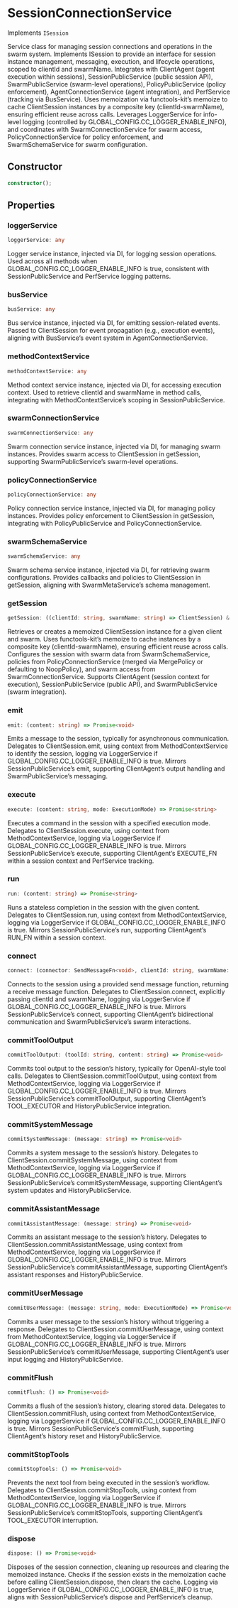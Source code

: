 # SessionConnectionService

Implements `ISession`

Service class for managing session connections and operations in the swarm system.
Implements ISession to provide an interface for session instance management, messaging, execution, and lifecycle operations, scoped to clientId and swarmName.
Integrates with ClientAgent (agent execution within sessions), SessionPublicService (public session API), SwarmPublicService (swarm-level operations), PolicyPublicService (policy enforcement), AgentConnectionService (agent integration), and PerfService (tracking via BusService).
Uses memoization via functools-kit’s memoize to cache ClientSession instances by a composite key (clientId-swarmName), ensuring efficient reuse across calls.
Leverages LoggerService for info-level logging (controlled by GLOBAL_CONFIG.CC_LOGGER_ENABLE_INFO), and coordinates with SwarmConnectionService for swarm access, PolicyConnectionService for policy enforcement, and SwarmSchemaService for swarm configuration.

## Constructor

```ts
constructor();
```

## Properties

### loggerService

```ts
loggerService: any
```

Logger service instance, injected via DI, for logging session operations.
Used across all methods when GLOBAL_CONFIG.CC_LOGGER_ENABLE_INFO is true, consistent with SessionPublicService and PerfService logging patterns.

### busService

```ts
busService: any
```

Bus service instance, injected via DI, for emitting session-related events.
Passed to ClientSession for event propagation (e.g., execution events), aligning with BusService’s event system in AgentConnectionService.

### methodContextService

```ts
methodContextService: any
```

Method context service instance, injected via DI, for accessing execution context.
Used to retrieve clientId and swarmName in method calls, integrating with MethodContextService’s scoping in SessionPublicService.

### swarmConnectionService

```ts
swarmConnectionService: any
```

Swarm connection service instance, injected via DI, for managing swarm instances.
Provides swarm access to ClientSession in getSession, supporting SwarmPublicService’s swarm-level operations.

### policyConnectionService

```ts
policyConnectionService: any
```

Policy connection service instance, injected via DI, for managing policy instances.
Provides policy enforcement to ClientSession in getSession, integrating with PolicyPublicService and PolicyConnectionService.

### swarmSchemaService

```ts
swarmSchemaService: any
```

Swarm schema service instance, injected via DI, for retrieving swarm configurations.
Provides callbacks and policies to ClientSession in getSession, aligning with SwarmMetaService’s schema management.

### getSession

```ts
getSession: ((clientId: string, swarmName: string) => ClientSession) & IClearableMemoize<string> & IControlMemoize<string, ClientSession>
```

Retrieves or creates a memoized ClientSession instance for a given client and swarm.
Uses functools-kit’s memoize to cache instances by a composite key (clientId-swarmName), ensuring efficient reuse across calls.
Configures the session with swarm data from SwarmSchemaService, policies from PolicyConnectionService (merged via MergePolicy or defaulting to NoopPolicy), and swarm access from SwarmConnectionService.
Supports ClientAgent (session context for execution), SessionPublicService (public API), and SwarmPublicService (swarm integration).

### emit

```ts
emit: (content: string) => Promise<void>
```

Emits a message to the session, typically for asynchronous communication.
Delegates to ClientSession.emit, using context from MethodContextService to identify the session, logging via LoggerService if GLOBAL_CONFIG.CC_LOGGER_ENABLE_INFO is true.
Mirrors SessionPublicService’s emit, supporting ClientAgent’s output handling and SwarmPublicService’s messaging.

### execute

```ts
execute: (content: string, mode: ExecutionMode) => Promise<string>
```

Executes a command in the session with a specified execution mode.
Delegates to ClientSession.execute, using context from MethodContextService, logging via LoggerService if GLOBAL_CONFIG.CC_LOGGER_ENABLE_INFO is true.
Mirrors SessionPublicService’s execute, supporting ClientAgent’s EXECUTE_FN within a session context and PerfService tracking.

### run

```ts
run: (content: string) => Promise<string>
```

Runs a stateless completion in the session with the given content.
Delegates to ClientSession.run, using context from MethodContextService, logging via LoggerService if GLOBAL_CONFIG.CC_LOGGER_ENABLE_INFO is true.
Mirrors SessionPublicService’s run, supporting ClientAgent’s RUN_FN within a session context.

### connect

```ts
connect: (connector: SendMessageFn<void>, clientId: string, swarmName: string) => ReceiveMessageFn<string>
```

Connects to the session using a provided send message function, returning a receive message function.
Delegates to ClientSession.connect, explicitly passing clientId and swarmName, logging via LoggerService if GLOBAL_CONFIG.CC_LOGGER_ENABLE_INFO is true.
Mirrors SessionPublicService’s connect, supporting ClientAgent’s bidirectional communication and SwarmPublicService’s swarm interactions.

### commitToolOutput

```ts
commitToolOutput: (toolId: string, content: string) => Promise<void>
```

Commits tool output to the session’s history, typically for OpenAI-style tool calls.
Delegates to ClientSession.commitToolOutput, using context from MethodContextService, logging via LoggerService if GLOBAL_CONFIG.CC_LOGGER_ENABLE_INFO is true.
Mirrors SessionPublicService’s commitToolOutput, supporting ClientAgent’s TOOL_EXECUTOR and HistoryPublicService integration.

### commitSystemMessage

```ts
commitSystemMessage: (message: string) => Promise<void>
```

Commits a system message to the session’s history.
Delegates to ClientSession.commitSystemMessage, using context from MethodContextService, logging via LoggerService if GLOBAL_CONFIG.CC_LOGGER_ENABLE_INFO is true.
Mirrors SessionPublicService’s commitSystemMessage, supporting ClientAgent’s system updates and HistoryPublicService.

### commitAssistantMessage

```ts
commitAssistantMessage: (message: string) => Promise<void>
```

Commits an assistant message to the session’s history.
Delegates to ClientSession.commitAssistantMessage, using context from MethodContextService, logging via LoggerService if GLOBAL_CONFIG.CC_LOGGER_ENABLE_INFO is true.
Mirrors SessionPublicService’s commitAssistantMessage, supporting ClientAgent’s assistant responses and HistoryPublicService.

### commitUserMessage

```ts
commitUserMessage: (message: string, mode: ExecutionMode) => Promise<void>
```

Commits a user message to the session’s history without triggering a response.
Delegates to ClientSession.commitUserMessage, using context from MethodContextService, logging via LoggerService if GLOBAL_CONFIG.CC_LOGGER_ENABLE_INFO is true.
Mirrors SessionPublicService’s commitUserMessage, supporting ClientAgent’s user input logging and HistoryPublicService.

### commitFlush

```ts
commitFlush: () => Promise<void>
```

Commits a flush of the session’s history, clearing stored data.
Delegates to ClientSession.commitFlush, using context from MethodContextService, logging via LoggerService if GLOBAL_CONFIG.CC_LOGGER_ENABLE_INFO is true.
Mirrors SessionPublicService’s commitFlush, supporting ClientAgent’s history reset and HistoryPublicService.

### commitStopTools

```ts
commitStopTools: () => Promise<void>
```

Prevents the next tool from being executed in the session’s workflow.
Delegates to ClientSession.commitStopTools, using context from MethodContextService, logging via LoggerService if GLOBAL_CONFIG.CC_LOGGER_ENABLE_INFO is true.
Mirrors SessionPublicService’s commitStopTools, supporting ClientAgent’s TOOL_EXECUTOR interruption.

### dispose

```ts
dispose: () => Promise<void>
```

Disposes of the session connection, cleaning up resources and clearing the memoized instance.
Checks if the session exists in the memoization cache before calling ClientSession.dispose, then clears the cache.
Logging via LoggerService if GLOBAL_CONFIG.CC_LOGGER_ENABLE_INFO is true, aligns with SessionPublicService’s dispose and PerfService’s cleanup.
